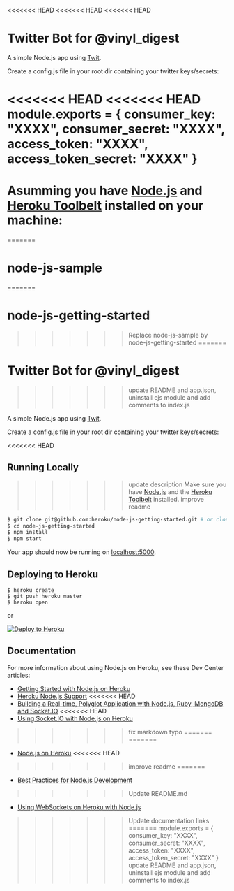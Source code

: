 <<<<<<< HEAD
<<<<<<< HEAD
<<<<<<< HEAD
# Twitter Bot for @vinyl_digest

A simple Node.js app using [Twit](https://github.com/ttezel/twit).

Create a config.js file in your root dir containing your twitter keys/secrets:

<<<<<<< HEAD
<<<<<<< HEAD
module.exports = {
	consumer_key: "XXXX",
	consumer_secret: "XXXX",
	access_token: "XXXX",
	access_token_secret: "XXXX"
}
=======
Asumming you have [Node.js](http://nodejs.org/) and [Heroku Toolbelt](https://toolbelt.heroku.com/) installed on your machine:
=======
=======
# node-js-sample
=======
# node-js-getting-started
>>>>>>> Replace node-js-sample by node-js-getting-started
=======
# Twitter Bot for @vinyl_digest
>>>>>>> update README and app.json, uninstall ejs module and add comments to index.js

A simple Node.js app using [Twit](https://github.com/ttezel/twit).

Create a config.js file in your root dir containing your twitter keys/secrets:

<<<<<<< HEAD
## Running Locally

>>>>>>> update description
Make sure you have [Node.js](http://nodejs.org/) and the [Heroku Toolbelt](https://toolbelt.heroku.com/) installed.
>>>>>>> improve readme

```sh
$ git clone git@github.com:heroku/node-js-getting-started.git # or clone your own fork
$ cd node-js-getting-started
$ npm install
$ npm start
```

Your app should now be running on [localhost:5000](http://localhost:5000/).

## Deploying to Heroku

```
$ heroku create
$ git push heroku master
$ heroku open
```
or

[![Deploy to Heroku](https://www.herokucdn.com/deploy/button.png)](https://heroku.com/deploy)

## Documentation

For more information about using Node.js on Heroku, see these Dev Center articles:

- [Getting Started with Node.js on Heroku](https://devcenter.heroku.com/articles/getting-started-with-nodejs)
- [Heroku Node.js Support](https://devcenter.heroku.com/articles/nodejs-support)
<<<<<<< HEAD
- [Building a Real-time, Polyglot Application with Node.js, Ruby, MongoDB and Socket.IO](https://devcenter.heroku.com/articles/realtime-polyglot-app-node-ruby-mongodb-socketio)
<<<<<<< HEAD
- [Using Socket.IO with Node.js on Heroku](https://devcenter.heroku.com/articles/using-socket-io-with-node-js-on-heroku)
>>>>>>> fix markdown typo
=======
=======
- [Node.js on Heroku](https://devcenter.heroku.com/categories/nodejs)
<<<<<<< HEAD
>>>>>>> improve readme
=======
- [Best Practices for Node.js Development](https://devcenter.heroku.com/articles/node-best-practices)
>>>>>>> Update README.md
- [Using WebSockets on Heroku with Node.js](https://devcenter.heroku.com/articles/node-websockets)
>>>>>>> Update documentation links
=======
module.exports = {
	consumer_key: "XXXX",
	consumer_secret: "XXXX",
	access_token: "XXXX",
	access_token_secret: "XXXX"
}
>>>>>>> update README and app.json, uninstall ejs module and add comments to index.js
